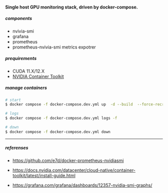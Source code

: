 
#### Single host GPU monitoring stack, driven by docker-compose.

##### components 
* nvivia-smi
* grafana
* prometheus
* prometheus-nvivia-smi metrics expotrer


##### prequirements
* CUDA 11.X/12.X
* [NVIDIA Container Toolkit](https://docs.nvidia.com/datacenter/cloud-native/container-toolkit/latest/install-guide.html)



##### manage containers

```bash
# start
$ docker compose -f docker-compose.dev.yml up  -d --build  --force-recreate --remove-orphans

# logs
$ docker compose -f docker-compose.dev.yml logs -f

# down
$ docker compose -f docker-compose.dev.yml down

```

***

##### referenses
 
* https://github.com/e7d/docker-prometheus-nvidiasmi

* https://docs.nvidia.com/datacenter/cloud-native/container-toolkit/latest/install-guide.html

* https://grafana.com/grafana/dashboards/12357-nvidia-smi-graphs/

